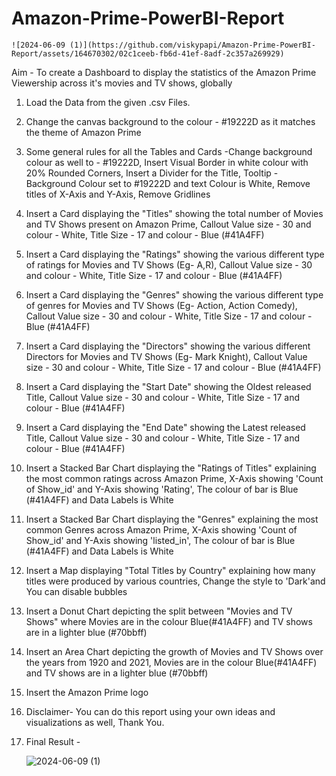 # Amazon-Prime-PowerBI-Report





    ![2024-06-09 (1)](https://github.com/viskypapi/Amazon-Prime-PowerBI-Report/assets/164670302/02c1ceeb-fb6d-41ef-8adf-2c357a269929)    




    
Aim - To create a Dashboard to display the statistics of the Amazon Prime Viewership across it's movies and TV shows, globally

1) Load the Data from the given .csv Files.
2) Change the canvas background to the colour - #19222D as it matches the theme of Amazon Prime
3) Some general rules for all the Tables and Cards -Change background colour as well to - #19222D, Insert Visual Border in white colour with 20% Rounded Corners, Insert a Divider for the Title, Tooltip - Background Colour set to #19222D and text Colour is White, Remove titles of X-Axis and Y-Axis, Remove Gridlines
4) Insert a Card displaying the "Titles" showing the total number of Movies and TV Shows present on Amazon Prime, Callout Value size - 30 and colour - White, Title Size - 17 and colour - Blue (#41A4FF)
5) Insert a Card displaying the "Ratings" showing the various different type of ratings for Movies and TV Shows (Eg- A,R), Callout Value size - 30 and colour - White, Title Size - 17 and colour - Blue (#41A4FF)
6) Insert a Card displaying the "Genres" showing the various different type of genres for Movies and TV Shows (Eg- Action, Action Comedy), Callout Value size - 30 and colour - White, Title Size - 17 and colour - Blue (#41A4FF)
7) Insert a Card displaying the "Directors" showing the various different Directors for Movies and TV Shows (Eg- Mark Knight), Callout Value size - 30 and colour - White, Title Size - 17 and colour - Blue (#41A4FF)
8) Insert a Card displaying the "Start Date" showing the Oldest released Title, Callout Value size - 30 and colour - White, Title Size - 17 and colour - Blue (#41A4FF)
9) Insert a Card displaying the "End Date" showing the Latest released Title, Callout Value size - 30 and colour - White, Title Size - 17 and colour - Blue (#41A4FF)
10) Insert a Stacked Bar Chart displaying the "Ratings of Titles" explaining the most common ratings across Amazon Prime, X-Axis showing 'Count of Show_id' and Y-Axis showing 'Rating', The colour of bar is Blue (#41A4FF) and Data Labels is White
11) Insert a Stacked Bar Chart displaying the "Genres" explaining the most common Genres across Amazon Prime, X-Axis showing 'Count of Show_id' and Y-Axis showing 'listed_in', The colour of bar is Blue (#41A4FF) and Data Labels is White
12) Insert a Map displaying "Total Titles by Country" explaining how many titles were produced by various countries, Change the style to 'Dark'and You can disable bubbles
13) Insert a Donut Chart depicting the split between "Movies and TV Shows" where Movies are in the colour Blue(#41A4FF) and TV shows are in a lighter blue (#70bbff)
14) Insert an Area Chart depicting the growth of Movies and TV Shows over the years from 1920 and 2021,  Movies are in the colour Blue(#41A4FF) and TV shows are in a lighter blue (#70bbff)
15) Insert the Amazon Prime logo
16) Disclaimer- You can do this report using your own ideas and visualizations as well, Thank You.
17) Final Result -



    ![2024-06-09 (1)](https://github.com/viskypapi/Amazon-Prime-PowerBI-Report/assets/164670302/02c1ceeb-fb6d-41ef-8adf-2c357a269929)


